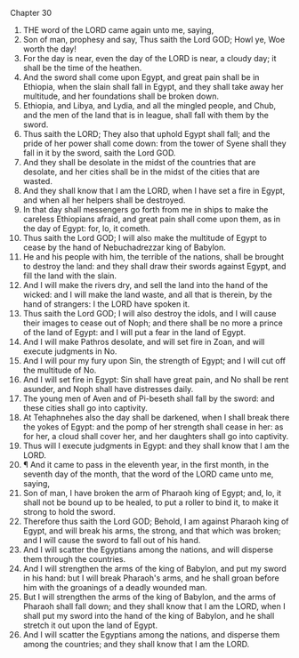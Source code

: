 

Chapter 30

1. THE word of the LORD came again unto me, saying,
2. Son of man, prophesy and say, Thus saith the Lord GOD; Howl ye, Woe worth the day!
3. For the day is near, even the day of the LORD is near, a cloudy day; it shall be the time of the heathen.
4. And the sword shall come upon Egypt, and great pain shall be in Ethiopia, when the slain shall fall in Egypt, and they shall take away her multitude, and her foundations shall be broken down.
5. Ethiopia, and Libya, and Lydia, and all the mingled people, and Chub, and the men of the land that is in league, shall fall with them by the sword.
6. Thus saith the LORD; They also that uphold Egypt shall fall; and the pride of her power shall come down: from the tower of Syene shall they fall in it by the sword, saith the Lord GOD.
7. And they shall be desolate in the midst of the countries that are desolate, and her cities shall be in the midst of the cities that are wasted.
8. And they shall know that I am the LORD, when I have set a fire in Egypt, and when all her helpers shall be destroyed.
9. In that day shall messengers go forth from me in ships to make the careless Ethiopians afraid, and great pain shall come upon them, as in the day of Egypt: for, lo, it cometh.
10. Thus saith the Lord GOD; I will also make the multitude of Egypt to cease by the hand of Nebuchadrezzar king of Babylon.
11. He and his people with him, the terrible of the nations, shall be brought to destroy the land: and they shall draw their swords against Egypt, and fill the land with the slain.
12. And I will make the rivers dry, and sell the land into the hand of the wicked: and I will make the land waste, and all that is therein, by the hand of strangers: I the LORD have spoken it.
13. Thus saith the Lord GOD; I will also destroy the idols, and I will cause their images to cease out of Noph; and there shall be no more a prince of the land of Egypt: and I will put a fear in the land of Egypt.
14. And I will make Pathros desolate, and will set fire in Zoan, and will execute judgments in No.
15. And I will pour my fury upon Sin, the strength of Egypt; and I will cut off the multitude of No.
16. And I will set fire in Egypt: Sin shall have great pain, and No shall be rent asunder, and Noph shall have distresses daily.
17. The young men of Aven and of Pi-beseth shall fall by the sword: and these cities shall go into captivity.
18. At Tehaphnehes also the day shall be darkened, when I shall break there the yokes of Egypt: and the pomp of her strength shall cease in her: as for her, a cloud shall cover her, and her daughters shall go into captivity.
19. Thus will I execute judgments in Egypt: and they shall know that I am the LORD.
20. ¶ And it came to pass in the eleventh year, in the first month, in the seventh day of the month, that the word of the LORD came unto me, saying,
21. Son of man, I have broken the arm of Pharaoh king of Egypt; and, lo, it shall not be bound up to be healed, to put a roller to bind it, to make it strong to hold the sword.
22. Therefore thus saith the Lord GOD; Behold, I am against Pharaoh king of Egypt, and will break his arms, the strong, and that which was broken; and I will cause the sword to fall out of his hand.
23. And I will scatter the Egyptians among the nations, and will disperse them through the countries.
24. And I will strengthen the arms of the king of Babylon, and put my sword in his hand: but I will break Pharaoh's arms, and he shall groan before him with the groanings of a deadly wounded man.
25. But I will strengthen the arms of the king of Babylon, and the arms of Pharaoh shall fall down; and they shall know that I am the LORD, when I shall put my sword into the hand of the king of Babylon, and he shall stretch it out upon the land of Egypt.
26. And I will scatter the Egyptians among the nations, and disperse them among the countries; and they shall know that I am the LORD.
